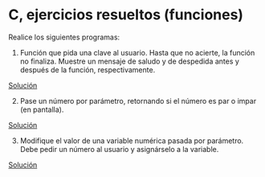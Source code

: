 # C, ejercicios resueltos (funciones)

Realice los siguientes programas:

1. Función que pida una clave al usuario. Hasta que no acierte, la función no finaliza. Muestre un mensaje de saludo y de despedida antes y después de la función, 
respectivamente.

[Solución](./fun1.c)

2. Pase un número por parámetro, retornando si el número es par o impar (en pantalla).

[Solución](./fun2.c)

3. Modifique el valor de una variable numérica pasada por parámetro. Debe pedir un número al usuario y asignárselo a la variable.

[Solución](./fun3.c)
